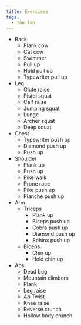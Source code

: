 ```yaml
---
title: Exercises
tags:
  - Tào lao
---
```


- Back
  - Plank cow
  - Cat cow
  - Swimmer
  - Pull up
  - Hold pull up
  - Typewriter pull up
- Leg
  - Glute raise
  - Pistol squat
  - Calf raise
  - Jumping squat
  - Lunge
  - Archer squat
  - Deep squat
- Chest
  - Typewriter push up
  - Diamond push up
  - Push up
- Shoulder
  - Plank up
  - Push up
  - Pike walk
  - Prone race
  - Pike push up
  - Planche push up
- Arm
  - Triceps
    - Plank up
    - Biceps push up
    - Cobra push up
    - Diamond push up
    - Sphinx push up
  - Biceps
    - Chin up
    - Hold chin up
- Abs
  - Dead bug
  - Mountain climbers
  - Plank
  - Leg raise
  - Ab Twist
  - Knee raise
  - Reverse crunch
  - Hollow body crunch
